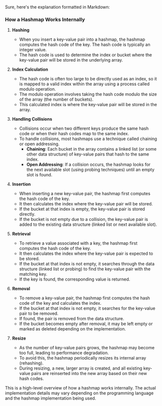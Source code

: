 Sure, here's the explanation formatted in Markdown:

### How a Hashmap Works Internally

1. **Hashing**
   - When you insert a key-value pair into a hashmap, the hashmap computes the hash code of the key. The hash code is typically an integer value.
   - The hash code is used to determine the index or bucket where the key-value pair will be stored in the underlying array.

2. **Index Calculation**
   - The hash code is often too large to be directly used as an index, so it is mapped to a valid index within the array using a process called modulo operation.
   - The modulo operation involves taking the hash code modulo the size of the array (the number of buckets).
   - This calculated index is where the key-value pair will be stored in the array.

3. **Handling Collisions**
   - Collisions occur when two different keys produce the same hash code or when their hash codes map to the same index.
   - To handle collisions, most hashmaps use a technique called chaining or open addressing.
     - **Chaining**: Each bucket in the array contains a linked list (or some other data structure) of key-value pairs that hash to the same index.
     - **Open Addressing**: If a collision occurs, the hashmap looks for the next available slot (using probing techniques) until an empty slot is found.

4. **Insertion**
   - When inserting a new key-value pair, the hashmap first computes the hash code of the key.
   - It then calculates the index where the key-value pair will be stored.
   - If the bucket at that index is empty, the key-value pair is stored directly.
   - If the bucket is not empty due to a collision, the key-value pair is added to the existing data structure (linked list or next available slot).

5. **Retrieval**
   - To retrieve a value associated with a key, the hashmap first computes the hash code of the key.
   - It then calculates the index where the key-value pair is expected to be stored.
   - If the bucket at that index is not empty, it searches through the data structure (linked list or probing) to find the key-value pair with the matching key.
   - If the key is found, the corresponding value is returned.

6. **Removal**
   - To remove a key-value pair, the hashmap first computes the hash code of the key and calculates the index.
   - If the bucket at that index is not empty, it searches for the key-value pair to be removed.
   - If found, the pair is removed from the data structure.
   - If the bucket becomes empty after removal, it may be left empty or marked as deleted depending on the implementation.

7. **Resize**
   - As the number of key-value pairs grows, the hashmap may become too full, leading to performance degradation.
   - To avoid this, the hashmap periodically resizes its internal array (rehashing).
   - During resizing, a new, larger array is created, and all existing key-value pairs are reinserted into the new array based on their new hash codes.

This is a high-level overview of how a hashmap works internally. The actual implementation details may vary depending on the programming language and the hashmap implementation being used.